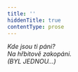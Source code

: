 ```yaml
---
title: ''
hiddenTitle: true
contentType: prose
---
```


<section>

<div class="centered">

_Kde jsou ti páni?  
Na hřbitově zakopáni.  
(BYL JEDNOU…)_

</div>

</section>
